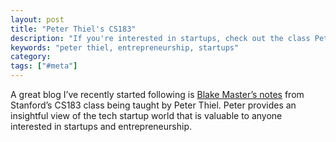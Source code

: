 ```yaml
---
layout: post
title: "Peter Thiel's CS183"
description: "If you're interested in startups, check out the class Peter Thiel is teaching at Stanford"
keywords: "peter thiel, entrepreneurship, startups"
category:
tags: ["#meta"]
---
```


<p>A great blog I’ve recently started following is <a href="http://blakemasters.tumblr.com/peter-thiels-cs183-startup" title="Peter Thiel's CS 183 by Blake Masters" target="_blank">Blake Master’s notes</a> from Stanford’s CS183 class being taught by Peter Thiel. Peter provides an insightful view of the tech startup world that is valuable to anyone interested in startups and entrepreneurship.</p>